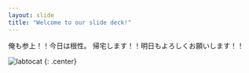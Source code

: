 ```yaml
---
layout: slide
title: "Welcome to our slide deck!"
---
```


俺も参上！！今日は根性。
帰宅します！！明日もよろしくお願いします！！

![labtocat](https://octodex.github.com/images/labtocat.png)
{: .center}
